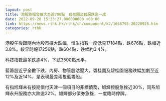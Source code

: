 ```yaml
---
layout: post
title: 港股跌幅曾擴大至近700點　碧桂園及碧服跌逾一成
date: 2022-09-28 15:33:27.000000000 +08:00
link: https://news.rthk.hk/rthk/ch/component/k2/1668795-20220928.htm
categories: rthk
---
```


港股午後跟隨內地股市擴大跌幅，恒生指數一度低見17184點，跌676點，跌幅近3.8%。較早時報17256點，跌604點，跌幅約3.4%。

科技指數最多跌逾4%，下試3500點水平。

藍籌股近乎全數下跌，內房、物管股沽壓大，碧桂園及碧桂園服務跌幅加劇至近12%及近14%，是表現最差兩隻藍籌股。

有指旭輝未有按期償付天津一個項目的非標債務，旭輝控股急挫近30%，同系旭輝永升服務亦大跌逾22%。旭輝部分債券急挫，一度臨時停牌。
